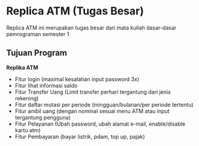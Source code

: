# Replica ATM (Tugas Besar)

Replica ATM ini merupakan tugas besar dari mata kuliah dasar-dasar pemrograman semester 1

## Tujuan Program
**Replika ATM**
- Fitur login (maximal kesalahan input password 3x)
- Fitur lihat informasi saldo
- Fitur Transfer Uang (Limit transfer perhari tergantung dari jenis rekening)
- Fitur daftar mutasi per periode (mingguan/bulanan/per periode tertentu)
- Fitur ambil uang (dengan nominal sesuai menu ATM atau input tergantung pengguna)
- Fitur Pelayanan (Ubah password, ubah alamat e-mail, enable/disable kartu atm)
- Fitur Pembayaran (bayar listrik, pdam, top up, pajak)
